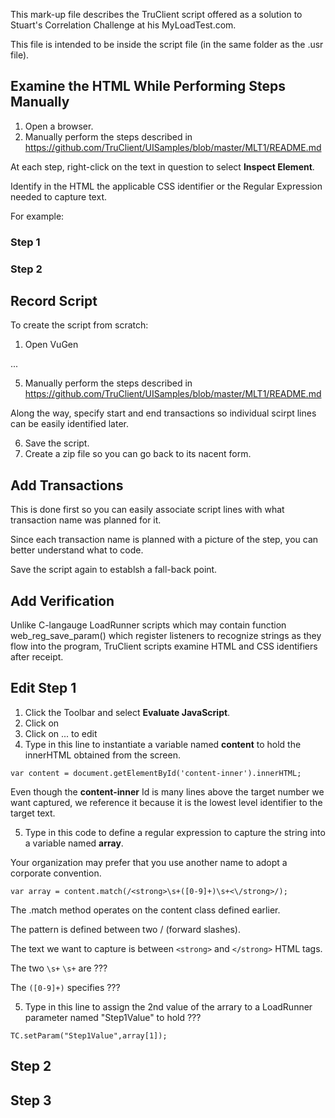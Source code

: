 This mark-up file describes the TruClient script offered as a solution to 
Stuart's Correlation Challenge at his MyLoadTest.com.

This file is intended to be inside the script file (in the same folder as the .usr file).

## Examine the HTML While Performing Steps Manually 

1. Open a browser.
2. Manually perform the steps described in
https://github.com/TruClient/UISamples/blob/master/MLT1/README.md

At each step, right-click on the text in question to select **Inspect Element**.

Identify in the HTML the applicable CSS identifier or the Regular Expression needed to capture text.

For example:

### Step 1

### Step 2



## <a name="Recording"> Record Script</a>

To create the script from scratch:

1. Open VuGen

...

5. Manually perform the steps described in
https://github.com/TruClient/UISamples/blob/master/MLT1/README.md

Along the way, specify start and end transactions so individual scirpt lines can be easily identified later.

6. Save the script. 
7. Create a zip file so you can go back to its nacent form.

## Add Transactions
This is done first so you can easily associate script lines with what transaction name was planned for it.

Since each transaction name is planned with a picture of the step, you can better understand what to code.

Save the script again to establsh a fall-back point.

## Add Verification
Unlike C-langauge LoadRunner scripts which may contain function web_reg_save_param() 
which register listeners to recognize strings as they flow into the program,
TruClient scripts examine HTML and CSS identifiers after receipt.

## Edit Step 1

1. Click the Toolbar and select **Evaluate JavaScript**.
2. Click on 
3. Click on ... to edit
4. Type in this line to instantiate a variable named **content** to hold the innerHTML obtained from the screen.

 ```
 var content = document.getElementById('content-inner').innerHTML;
 ```

 Even though the **content-inner** Id is many lines above the target number we want captured,
 we reference it because it is the lowest level identifier to the target text.

5. Type in this code to define a regular expression to capture the string into a variable named **array**.
 
 Your organization may prefer that you use another name to adopt a corporate convention.

 ```
 var array = content.match(/<strong>\s+([0-9]+)\s+<\/strong>/);
 ```

 The .match method operates on the content class defined earlier.

 The pattern is defined between two / (forward slashes).

 The text we want to capture is between `<strong>` and `</strong>` HTML tags.

 The two `\s+` `\s+` are ???

 The `([0-9]+)` specifies ???

5. Type in this line to assign the 2nd value of the arrary to a LoadRunner parameter named "Step1Value" to hold ???

 ```
 TC.setParam("Step1Value",array[1]);
 ```


## Step 2



## Step 3


